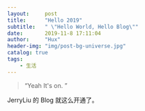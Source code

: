 ```yaml
---
layout:     post
title:      "Hello 2019"
subtitle:   " \"Hello World, Hello Blog\""
date:       2019-11-8 17:11:04
author:     "Hux"
header-img: "img/post-bg-universe.jpg"
catalog: true
tags:
    - 生活
---
```


> “Yeah It's on. ”


JerryLiu 的 Blog 就这么开通了。



